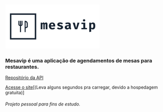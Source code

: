 <h1>
  <img alt="Mesavip" title="Mesavip" src=".github/logo.png" width="300px" />
</h1>

### Mesavip é uma aplicação de agendamentos de mesas para restaurantes.

 
[Repositório da API](https://github.com/danielmarques12/mesavip-api)

[Acesse o site](http://mesavip.gq)[(Leva alguns segundos pra carregar, devido a hospedagem gratuita)]



###### Projeto pessoal para fins de estudo.
